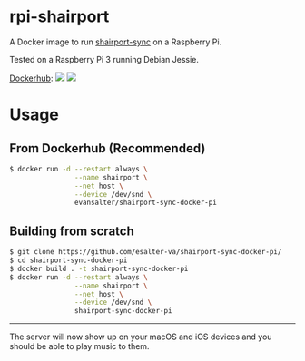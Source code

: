 # rpi-shairport

A Docker image to run [shairport-sync](https://github.com/mikebrady/shairport-sync) on a Raspberry Pi.

Tested on a Raspberry Pi 3 running Debian Jessie.

[Dockerhub](https://hub.docker.com/r/svanscho/rpi-shairport/): [![](https://images.microbadger.com/badges/version/svanscho/rpi-shairport.svg)](https://microbadger.com/images/svanscho/rpi-shairport "Get your own version badge on microbadger.com") [![](https://images.microbadger.com/badges/image/svanscho/rpi-shairport.svg)](https://microbadger.com/images/svanscho/rpi-shairport "Get your own image badge on microbadger.com") 

# Usage

## From Dockerhub (Recommended)

```sh
$ docker run -d --restart always \
                --name shairport \
                --net host \
                --device /dev/snd \
                evansalter/shairport-sync-docker-pi
```

## Building from scratch

```sh
$ git clone https://github.com/esalter-va/shairport-sync-docker-pi/
$ cd shairport-sync-docker-pi
$ docker build . -t shairport-sync-docker-pi
$ docker run -d --restart always \
                --name shairport \
                --net host \
                --device /dev/snd \
                shairport-sync-docker-pi
```

---

The server will now show up on your macOS and iOS devices and you should be able to play music to them.
